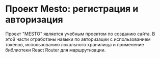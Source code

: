 # Проект Mesto: регистрация и авторизация

Проект "MESTO" является учебным проектом по созданию сайта. В этой части отработаны навыки по авторизации с использованием токенов, использованию локального хранилища и применение библиотеки React Router для маршрутизации.
